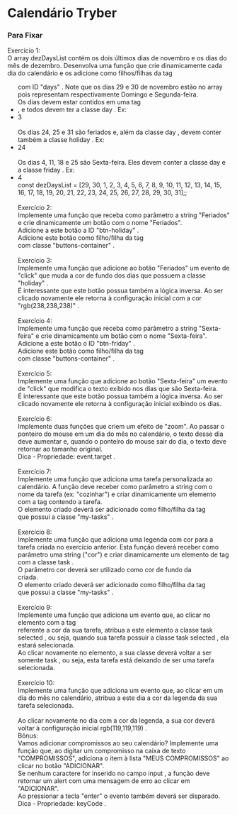 <h1>Calendário Tryber</h1>
<h3> Para Fixar</h3>
<p>
Exercício 1:<br>
O array dezDaysList contém os dois últimos dias de novembro e os dias do mês de dezembro. Desenvolva uma função que crie dinamicamente cada dia do calendário e os adicione como filhos/filhas da tag <ul> com ID "days" . Note que os dias 29 e 30 de novembro estão no array pois representam respectivamente Domingo e Segunda-feira.<br>
Os dias devem estar contidos em uma tag <li> , e todos devem ter a classe day . Ex: <li class="day">3</li> <br>
Os dias 24, 25 e 31 são feriados e, além da classe day , devem conter também a classe holiday . Ex: <li class="day holiday">24</li> <br>
Os dias 4, 11, 18 e 25 são Sexta-feira. Eles devem conter a classe day e a classe friday . Ex: <li class="day friday">4</li>
const dezDaysList = [29, 30, 1, 2, 3, 4, 5, 6, 7, 8, 9, 10, 11, 12, 13, 14, 15, 16, 17, 18, 19, 20, 21, 22, 23, 24, 25, 26, 27, 28, 29, 30, 31];;<br><br>
Exercício 2:<br>
Implemente uma função que receba como parâmetro a string "Feriados" e crie dinamicamente um botão com o nome "Feriados".<br>
Adicione a este botão a ID "btn-holiday" .<br>
Adicione este botão como filho/filha da tag <div> com classe "buttons-container" .<br><br>
Exercício 3:<br>
Implemente uma função que adicione ao botão "Feriados" um evento de "click" que muda a cor de fundo dos dias que possuem a classe "holiday" .<br>
É interessante que este botão possua também a lógica inversa. Ao ser clicado novamente ele retorna à configuração inicial com a cor "rgb(238,238,238)" .<br><br>
Exercício 4:<br>
Implemente uma função que receba como parâmetro a string "Sexta-feira" e crie dinamicamente um botão com o nome "Sexta-feira".<br>
Adicione a este botão o ID "btn-friday" .<br>
Adicione este botão como filho/filha da tag <div> com classe "buttons-container" .<br><br>
Exercício 5:<br>
Implemente uma função que adicione ao botão "Sexta-feira" um evento de "click" que modifica o texto exibido nos dias que são Sexta-feira.<br>
É interessante que este botão possua também a lógica inversa. Ao ser clicado novamente ele retorna à configuração inicial exibindo os dias.<br><br>
Exercício 6:<br>
Implemente duas funções que criem um efeito de "zoom". Ao passar o ponteiro do mouse em um dia do mês no calendário, o texto desse dia deve aumentar e, quando o ponteiro do mouse sair do dia, o texto deve retornar ao tamanho original.<br>
Dica - Propriedade: event.target .<br><br>
Exercício 7:<br>
Implemente uma função que adiciona uma tarefa personalizada ao calendário. A função deve receber como parâmetro a string com o nome da tarefa (ex: "cozinhar") e criar dinamicamente um elemento com a tag <span> contendo a tarefa.<br>
O elemento criado deverá ser adicionado como filho/filha da tag <div> que possui a classe "my-tasks" .<br><br>
Exercício 8:<br>
Implemente uma função que adiciona uma legenda com cor para a tarefa criada no exercício anterior. Esta função deverá receber como parâmetro uma string ("cor") e criar dinamicamente um elemento de tag <div> com a classe task .<br>
O parâmetro cor deverá ser utilizado como cor de fundo da <div> criada.<br>
O elemento criado deverá ser adicionado como filho/filha da tag <div> que possui a classe "my-tasks" .<br><br>
Exercício 9:<br>
Implemente uma função que adiciona um evento que, ao clicar no elemento com a tag <div> referente a cor da sua tarefa, atribua a este elemento a classe task selected , ou seja, quando sua tarefa possuir a classe task selected , ela estará selecionada.<br>
Ao clicar novamente no elemento, a sua classe deverá voltar a ser somente task , ou seja, esta tarefa está deixando de ser uma tarefa selecionada.<br><br>
Exercício 10:<br>
Implemente uma função que adiciona um evento que, ao clicar em um dia do mês no calendário, atribua a este dia a cor da legenda da sua tarefa selecionada.<br><br>
Ao clicar novamente no dia com a cor da legenda, a sua cor deverá voltar à configuração inicial rgb(119,119,119) .<br>
Bônus:<br>
Vamos adicionar compromissos ao seu calendário? Implemente uma função que, ao digitar um compromisso na caixa de texto "COMPROMISSOS", adiciona o item à lista "MEUS COMPROMISSOS" ao clicar no botão "ADICIONAR".<br>
Se nenhum caractere for inserido no campo input , a função deve retornar um alert com uma mensagem de erro ao clicar em "ADICIONAR".<br>
Ao pressionar a tecla "enter" o evento também deverá ser disparado.<br>
Dica - Propriedade: keyCode .

</p>
